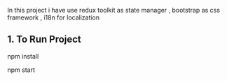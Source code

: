 In this project i have use redux toolkit as state manager , bootstrap as css framework , i18n for localization   

## 1. To Run Project

npm install

npm start

